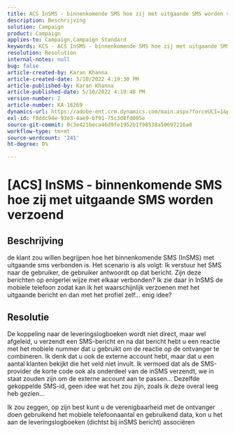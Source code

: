 ```yaml
---
title: ACS InSMS - binnenkomende SMS hoe zij met uitgaande SMS worden verzoend
description: Beschrijving
solution: Campaign
product: Campaign
applies-to: Campaign,Campaign Standard
keywords: KCS - ACS InSMS - binnenkomende SMS hoe zij met uitgaande SMS worden verzoend
resolution: Resolution
internal-notes: null
bug: false
article-created-by: Karan Khanna
article-created-date: 5/10/2022 4:19:30 PM
article-published-by: Karan Khanna
article-published-date: 5/10/2022 4:19:48 PM
version-number: 2
article-number: KA-16269
dynamics-url: https://adobe-ent.crm.dynamics.com/main.aspx?forceUCI=1&pagetype=entityrecord&etn=knowledgearticle&id=5aa7ebf4-7cd0-ec11-a7b5-00224809c556
exl-id: f0ddc94e-93e3-4ae9-bf91-75c3d8fd005e
source-git-commit: 0c3e421beca46d9fe1952b1f98538a50697216a0
workflow-type: tm+mt
source-wordcount: '241'
ht-degree: 0%

---
```


# [ACS] InSMS - binnenkomende SMS hoe zij met uitgaande SMS worden verzoend

## Beschrijving


de klant zou willen begrijpen hoe het binnenkomende SMS (InSMS) met uitgaande sms verbonden is.
Het scenario is als volgt: Ik verstuur het SMS naar de gebruiker, de gebruiker antwoordt op dat bericht.
Zijn deze berichten op enigerlei wijze met elkaar verbonden? Ik zie daar in InSMS de mobiele telefoon zodat kan ik het waarschijnlijk verzoenen met het uitgaande bericht en dan met het profiel zelf... enig idee?


## Resolutie


De koppeling naar de leveringslogboeken wordt niet direct, maar wel afgeleid, u verzendt een SMS-bericht en na dat bericht hebt u een reactie met het mobiele nummer dat u gebruikt om de reactie op de ontvanger te combineren. Ik denk dat u ook de externe account hebt, maar dat u een aantal klanten bekijkt die het veld niet invult. Ik vermoed dat als de SMS-provider de korte code ook als onderdeel van de inSMS verzendt, we in staat zouden zijn om de externe account aan te passen... Dezelfde gekoppelde SMS-id, geen idee wat het zou zijn, zoals ik deze overal leeg heb gezien...



Ik zou zeggen, op zijn best kunt u de verenigbaarheid met de ontvanger doen gebruikend het mobiele telefoonaantal en gebruikend data, kon u het aan de leveringslogboeken (dichtst bij inSMS bericht) associëren
